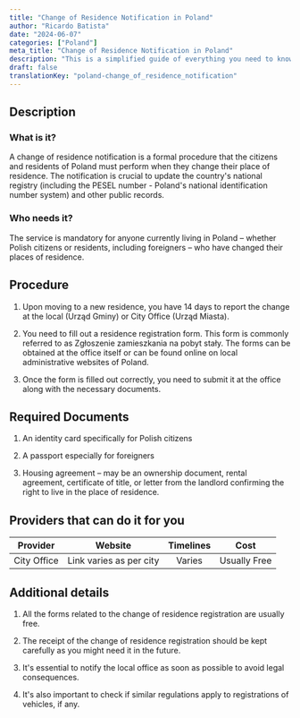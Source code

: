```yaml
---
title: "Change of Residence Notification in Poland"
author: "Ricardo Batista"
date: "2024-06-07"
categories: ["Poland"]
meta_title: "Change of Residence Notification in Poland"
description: "This is a simplified guide of everything you need to know about reporting a change of residence in Poland."
draft: false
translationKey: "poland-change_of_residence_notification"
---
```


## Description

### What is it?
A change of residence notification is a formal procedure that the citizens and residents of Poland must perform when they change their place of residence. The notification is crucial to update the country's national registry (including the PESEL number - Poland's national identification number system) and other public records.

### Who needs it?
The service is mandatory for anyone currently living in Poland – whether Polish citizens or residents, including foreigners – who have changed their places of residence.

## Procedure

1. Upon moving to a new residence, you have 14 days to report the change at the local (Urząd Gminy) or City Office (Urząd Miasta). 

2. You need to fill out a residence registration form. This form is commonly referred to as Zgłoszenie zamieszkania na pobyt stały. The forms can be obtained at the office itself or can be found online on local administrative websites of Poland.

3. Once the form is filled out correctly, you need to submit it at the office along with the necessary documents.

## Required Documents

1. An identity card specifically for Polish citizens 

2. A passport especially for foreigners

3. Housing agreement – may be an ownership document, rental agreement, certificate of title, or letter from the landlord confirming the right to live in the place of residence.

## Providers that can do it for you

| Provider        |     Website               |     Timelines    |       Cost      |
| --------------- | ------------------ |  :-------------: | :-------------: |
| City Office     |  Link varies as per city     |   Varies |   Usually Free    |

## Additional details

1. All the forms related to the change of residence registration are usually free.

2. The receipt of the change of residence registration should be kept carefully as you might need it in the future.

3. It's essential to notify the local office as soon as possible to avoid legal consequences.

4. It's also important to check if similar regulations apply to registrations of vehicles, if any.